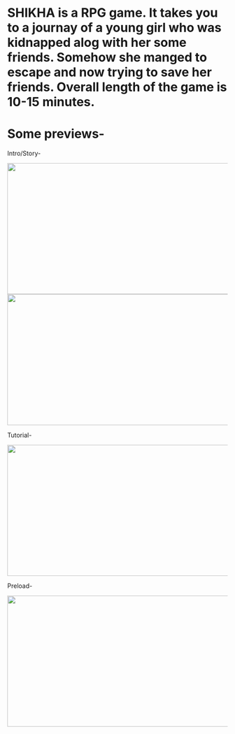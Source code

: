 # SHIKHA is a RPG game. It takes you to a journay of a young girl who was kidnapped alog with her some friends. Somehow she manged to escape and now trying to save her friends. Overall length of the game is 10-15 minutes.
# Some previews-

Intro/Story-

<img src="https://user-images.githubusercontent.com/46843689/109357370-50309000-78ac-11eb-99dc-0092995d268a.png" height="300" width="600">
<img src="https://user-images.githubusercontent.com/46843689/109362314-f385a300-78b4-11eb-9306-51340cc51869.png" height="300" width="600">

Tutorial-

<img src="https://user-images.githubusercontent.com/46843689/109362342-05ffdc80-78b5-11eb-9556-7b62d7fbe482.png" height="300" width="600">

Preload-

<img src="https://user-images.githubusercontent.com/46843689/109362354-0d26ea80-78b5-11eb-8306-f11250569158.png" height="300" width="600">
